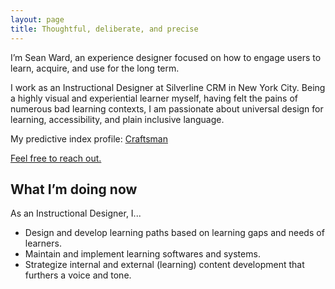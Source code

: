 ```yaml
---
layout: page
title: Thoughtful, deliberate, and precise
---
```


<p class="lead">I’m Sean Ward, an experience designer focused on how to engage users to learn, acquire, and use for the long term.</p>

I work as an Instructional Designer at Silverline CRM in New York City. Being a highly visual and experiential learner myself, having felt the pains of numerous bad learning contexts, I am passionate about universal design for learning, accessibility, and plain inclusive language.

My predictive index profile: [Craftsman](https://www.predictiveindex.com/reference-profile/craftsman/)

[Feel free to reach out.](mailto:seanthomasward@gmail.com)

## What I’m doing now
As an Instructional Designer, I...
- Design and develop learning paths based on learning gaps and needs of learners.
- Maintain and implement learning softwares and systems. 
- Strategize internal and external (learning) content development that furthers a voice and tone.
